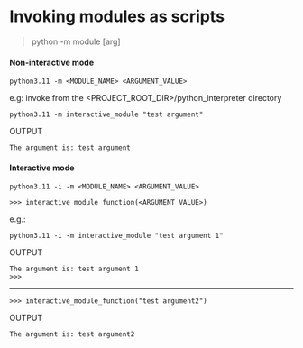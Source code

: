 # Invoking modules as scripts
> python -m module [arg]  


#### Non-interactive mode

```shell
python3.11 -m <MODULE_NAME> <ARGUMENT_VALUE>
```
e.g: invoke from the <PROJECT_ROOT_DIR>/python_interpreter directory
```shell
python3.11 -m interactive_module "test argument"
```
OUTPUT
```text
The argument is: test argument
```

#### Interactive mode

```shell
python3.11 -i -m <MODULE_NAME> <ARGUMENT_VALUE>
```

```text
>>> interactive_module_function(<ARGUMENT_VALUE>)
```

e.g.:
```shell
python3.11 -i -m interactive_module "test argument 1"
```
OUTPUT
```text
The argument is: test argument 1
>>> 
```
---

```text
>>> interactive_module_function("test argument2")
```
OUTPUT
```text
The argument is: test argument2
```
